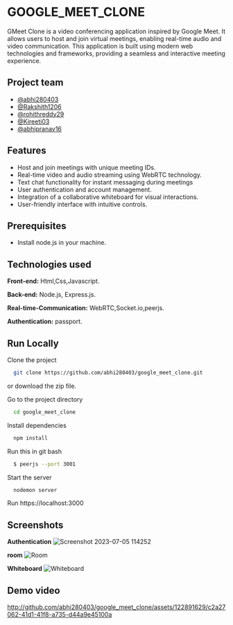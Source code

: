 
# GOOGLE_MEET_CLONE

GMeet Clone is a video conferencing application inspired by Google Meet. It allows users to host and join virtual meetings, enabling real-time audio and video communication. This application is built using modern web technologies and frameworks, providing a seamless and interactive meeting experience.



## Project team
- [@abhi280403](https://github.com/abhi280403)
- [@Rakshith1206](https://github.com/Rakshith1206)
- [@rohithreddy29](https://github.com/rohithreddy29)
- [@Kireeti03](https://github.com/Kireeti03)
- [@abhipranav16](https://github.com/abhipranav16)


## Features

- Host and join meetings with unique meeting IDs.
- Real-time video and audio streaming using WebRTC technology.
- Text chat functionality for instant messaging during meetings
- User authentication and account management.
- Integration of a collaborative whiteboard for visual interactions.
- User-friendly interface with intuitive controls.


## Prerequisites
- Install node.js in your machine.
## Technologies used

**Front-end:** Html,Css,Javascript.

**Back-end:** Node.js, Express.js.

**Real-time-Communication:** WebRTC,Socket.io,peerjs.

**Authentication:** passport.
## Run Locally

Clone the project

```bash
  git clone https://github.com/abhi280403/google_meet_clone.git
```
or download the zip file.

Go to the project directory

```bash
  cd google_meet_clone
```

Install dependencies

```bash
  npm install
```
Run this in git bash
```bash
  $ peerjs --port 3001
```
Start the server

```bash
  nodemon server
```
Run 
https://localhost:3000
## Screenshots

**Authentication**
![Screenshot 2023-07-05 114252](https://github.com/abhi280403/google_meet_clone/assets/122891629/70018b39-b5e5-4e65-ba40-4a06402756a5)

**room**
![Room](https://github.com/abhi280403/google_meet_clone/assets/122891629/49efd0d2-24ae-43e7-8a70-cb775acdf9dc)



**Whiteboard**
![Whiteboard](https://github.com/abhi280403/google_meet_clone/assets/122891629/cb83c370-3919-4ca6-bba6-b55f3ed37bbe)


## Demo video


http://github.com/abhi280403/google_meet_clone/assets/122891629/c2a27062-41d1-41f8-a735-d44a9e45100a






